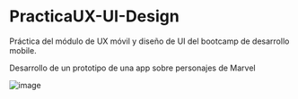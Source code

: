 # PracticaUX-UI-Design

Práctica del módulo de UX móvil y diseño de UI del bootcamp de desarrollo mobile.

Desarrollo de un prototipo de una app sobre personajes de Marvel

![image](https://user-images.githubusercontent.com/59702695/193472498-08059b58-dcf7-4747-8175-5bc1431b9907.png)


